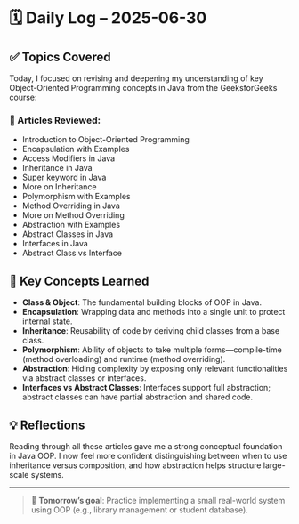 # 🗓️ Daily Log – 2025-06-30

## ✅ Topics Covered

Today, I focused on revising and deepening my understanding of key Object-Oriented Programming concepts in Java from the GeeksforGeeks course:

### 🔹 Articles Reviewed:

- Introduction to Object-Oriented Programming
- Encapsulation with Examples
- Access Modifiers in Java
- Inheritance in Java
- Super keyword in Java
- More on Inheritance
- Polymorphism with Examples
- Method Overriding in Java
- More on Method Overriding
- Abstraction with Examples
- Abstract Classes in Java
- Interfaces in Java
- Abstract Class vs Interface

## 📘 Key Concepts Learned

- **Class & Object**: The fundamental building blocks of OOP in Java.
- **Encapsulation**: Wrapping data and methods into a single unit to protect internal state.
- **Inheritance**: Reusability of code by deriving child classes from a base class.
- **Polymorphism**: Ability of objects to take multiple forms—compile-time (method overloading) and runtime (method overriding).
- **Abstraction**: Hiding complexity by exposing only relevant functionalities via abstract classes or interfaces.
- **Interfaces vs Abstract Classes**: Interfaces support full abstraction; abstract classes can have partial abstraction and shared code.

## 💡 Reflections

Reading through all these articles gave me a strong conceptual foundation in Java OOP. I now feel more confident distinguishing between when to use inheritance versus composition, and how abstraction helps structure large-scale systems.

---

> 🚀 **Tomorrow’s goal**: Practice implementing a small real-world system using OOP (e.g., library management or student database).
